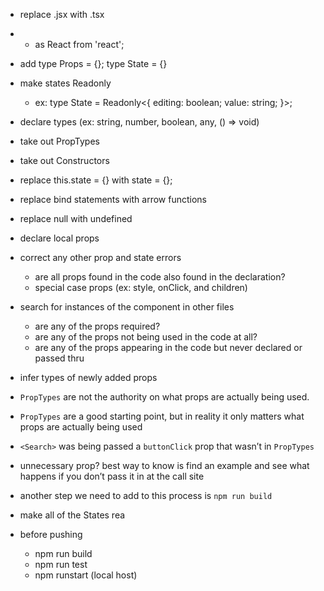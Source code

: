 - replace .jsx with .tsx
- * as React from 'react';
- add type Props = {}; type State = {}
- make states Readonly
  - ex: type State = Readonly<{ editing: boolean; value: string; }>;
- declare types (ex: string, number, boolean, any, () => void)
- take out PropTypes
- take out Constructors
- replace this.state = {} with state = {};
- replace bind statements with arrow functions
- replace null with undefined
- declare local props
- correct any other prop and state errors
  - are all props found in the code also found in the declaration?
  - special case props (ex: style, onClick, and children)
- search for instances of the component in other files
  - are any of the props required?
  - are any of the props not being used in the code at all?
  - are any of the props appearing in the code but never declared or passed thru
- infer types of newly added props

- `PropTypes` are not the authority on what props are actually being used.
- `PropTypes` are a good starting point, but in reality it only matters what props are actually being used
- `<Search>` was being passed a `buttonClick` prop that wasn’t in `PropTypes`
- unnecessary prop? best way to know is find an example and see what happens if you don’t pass it in at the call site
- another step we need to add to this process is `npm run build`
- make all of the States rea

- before pushing
  - npm run build
  - npm run test
  - npm runstart (local host)

